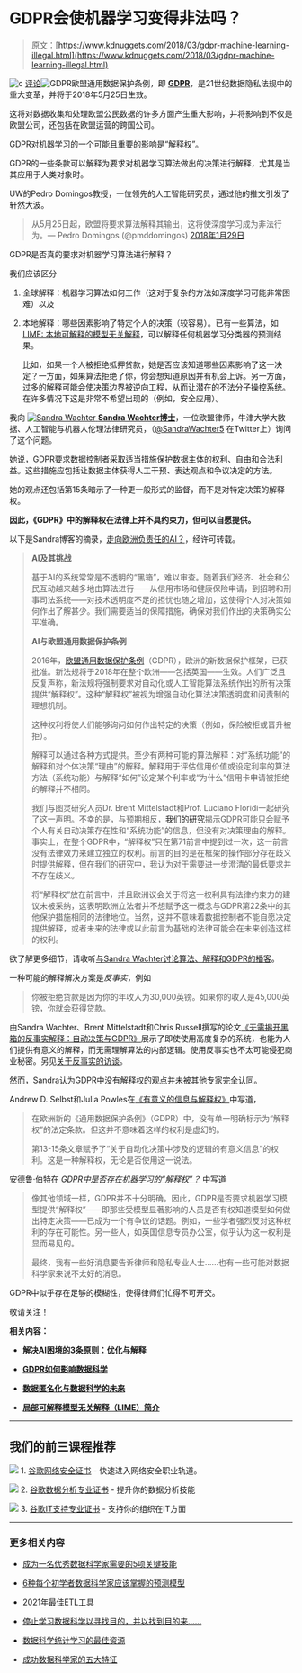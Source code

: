 # GDPR会使机器学习变得非法吗？

> 原文：[https://www.kdnuggets.com/2018/03/gdpr-machine-learning-illegal.html](https://www.kdnuggets.com/2018/03/gdpr-machine-learning-illegal.html)

![c](../Images/3d9c022da2d331bb56691a9617b91b90.png) [评论](#comments)![GDPR](../Images/61fdf315671b1d092544e9d5e473e4ac.png)欧盟通用数据保护条例，即 [**GDPR**](https://www.eugdpr.org/)，是21世纪数据隐私法规中的重大变革，并将于2018年5月25日生效。

这将对数据收集和处理欧盟公民数据的许多方面产生重大影响，并将影响到不仅是欧盟公司，还包括在欧盟运营的跨国公司。

GDPR对机器学习的一个可能且重要的影响是“解释权”。

GDPR的一些条款可以解释为要求对机器学习算法做出的决策进行解释，尤其是当其应用于人类对象时。

UW的Pedro Domingos教授，一位领先的人工智能研究员，通过他的推文引发了轩然大波。

> 从5月25日起，欧盟将要求算法解释其输出，这将使深度学习成为非法行为。— Pedro Domingos (@pmddomingos) [2018年1月29日](https://twitter.com/pmddomingos/status/957825455666618368?ref_src=twsrc%5Etfw)

GDPR是否真的要求对机器学习算法进行解释？

我们应该区分

1.  全球解释：机器学习算法如何工作（这对于复杂的方法如深度学习可能非常困难）以及

1.  本地解释：哪些因素影响了特定个人的决策（较容易）。已有一些算法，如 [LIME: 本地可解释的模型无关解释](https://www.kdnuggets.com/2016/08/introduction-local-interpretable-model-agnostic-explanations-lime.html)，可以解释任何机器学习分类器的预测结果。

    比如，如果一个人被拒绝抵押贷款，她是否应该知道哪些因素影响了这一决定？一方面，如果算法拒绝了你，你会想知道原因并有机会上诉。另一方面，过多的解释可能会使决策边界被逆向工程，从而让潜在的不法分子操控系统。在许多情况下这是非常不希望出现的（例如，安全应用）。

我向 [![Sandra Wachter](../Images/79c296648194b32e7674bfe2e02bc544.png) **Sandra Wachter博士**](https://www.oii.ox.ac.uk/people/sandra-wachter/)，一位欧盟律师，牛津大学大数据、人工智能与机器人伦理法律研究员，（[@SandraWachter5](https://twitter.com/SandraWachter5) 在Twitter上）询问了这个问题。

她说，GDPR要求数据控制者采取适当措施保护数据主体的权利、自由和合法利益。这些措施应包括让数据主体获得人工干预、表达观点和争议决定的方法。

她的观点还包括第15条暗示了一种更一般形式的监督，而不是对特定决策的解释权。

**因此，《GDPR》中的解释权在法律上并不具约束力，但可以自愿提供。**

以下是Sandra博客的摘录，[走向欧洲负责任的AI？](https://www.turing.ac.uk/media/opinion/towards-accountable-ai-europe/)，经许可转载。

> **AI及其挑战**
> 
> 基于AI的系统常常是不透明的“黑箱”，难以审查。随着我们经济、社会和公民互动越来越多地由算法进行——从信用市场和健康保险申请，到招聘和刑事司法系统——对技术透明度不足的担忧也随之增加，这使得个人对决策如何作出了解甚少。我们需要适当的保障措施，确保对我们作出的决策确实公平准确。
> 
> **AI与欧盟通用数据保护条例**
> 
> 2016年，[欧盟通用数据保护条例](http://ec.europa.eu/justice/data-protection/reform/files/regulation_oj_en.pdf)（GDPR），欧洲的新数据保护框架，已获批准。新法规将于2018年在整个欧洲——包括英国——生效。人们广泛且反复声称，新法规将强制要求对自动化或人工智能算法系统作出的所有决策提供“解释权”。这种“解释权”被视为增强自动化算法决策透明度和问责制的理想机制。
> 
> 这种权利将使人们能够询问如何作出特定的决策（例如，保险被拒或晋升被拒）。
> 
> 解释可以通过各种方式提供。至少有两种可能的算法解释：对“系统功能”的解释和对个体决策“理由”的解释。解释用于评估信用价值或设定利率的算法方法（系统功能）与解释“如何”设定某个利率或“为什么”信用卡申请被拒绝的解释并不相同。
> 
> 我们与图灵研究人员Dr. Brent Mittelstadt和Prof. Luciano Floridi一起研究了这一声明。不幸的是，与预期相反，[我们的研究](https://academic.oup.com/idpl/article/7/2/76/3860948/Why-a-Right-to-Explanation-of-Automated-Decision)揭示GDPR可能只会赋予个人有关自动决策存在性和“系统功能”的信息，但没有对决策理由的解释。事实上，在整个GDPR中，“解释权”只在第71前言中提到过一次，这一前言没有法律效力来建立独立的权利。前言的目的是在框架的操作部分存在歧义时提供解释，但在我们的研究中，我认为对于需要进一步澄清的最低要求并不存在歧义。
> 
> 将“解释权”放在前言中，并且欧洲议会关于将这一权利具有法律约束力的建议未被采纳，这表明欧洲立法者并不想赋予这一概念与GDPR第22条中的其他保护措施相同的法律地位。当然，这并不意味着数据控制者不能自愿决定提供解释，或者未来的法律或以此前言为基础的法律可能会在未来创造这样的权利。

欲了解更多细节，请收听[与Sandra Wachter讨论算法、解释和GDPR的播客](https://philosophicaldisquisitions.blogspot.co.uk/2018/01/episode-36wachter-on-algorithms.html)。

一种可能的解释解决方案是*反事实*，例如

> 你被拒绝贷款是因为你的年收入为30,000英镑。如果你的收入是45,000英镑，你就会获得贷款。

由Sandra Wachter、Brent Mittelstadt和Chris Russell撰写的论文[《无需揭开黑箱的反事实解释：自动决策与GDPR》](https://papers.ssrn.com/sol3/papers.cfm?abstract_id=3063289)展示了即使使用高度复杂的系统，也能为人们提供有意义的解释，而无需理解算法的内部逻辑。使用反事实也不太可能侵犯商业秘密。另见[关于反事实的访谈](https://www.oii.ox.ac.uk/blog/could-counterfactuals-explain-algorithmic-decisions-without-opening-the-black-box/)。

然而，Sandra认为GDPR中没有解释权的观点并未被其他专家完全认同。

Andrew D. Selbst和Julia Powles在[《有意义的信息与解释权》](https://academic.oup.com/idpl/article/7/4/233/4762325)中写道，

> 在欧洲新的《通用数据保护条例》（GDPR）中，没有单一明确标示为“解释权”的法定条款。但这并不意味着这样的权利是虚幻的。
> 
> 第13-15条文章赋予了“关于自动化决策中涉及的逻辑的有意义信息”的权利。这是一种解释权，无论是否使用这一说法。

安德鲁·伯特在 [*GDPR中是否存在机器学习的“解释权”？*](https://iapp.org/news/a/is-there-a-right-to-explanation-for-machine-learning-in-the-gdpr/) 中写道

> 像其他领域一样，GDPR并不十分明确。因此，GDPR是否要求机器学习模型提供“解释权”——即那些受模型显著影响的人员是否有权知道模型如何做出特定决策——已成为一个有争议的话题。例如，一些学者强烈反对这种权利的存在可能性。另一些人，如英国信息专员办公室，似乎认为这一权利是显而易见的。
> 
> 最终，我有一些好消息要告诉律师和隐私专业人士……也有一些可能对数据科学家来说不太好的消息。

GDPR中似乎存在足够的模糊性，使得律师们忙得不可开交。

敬请关注！

**相关内容：**

+   [**解决AI困境的3条原则：优化与解释**](https://www.kdnuggets.com/2018/02/3-principles-ai-dilemma-optimization-explanation.html)

+   [**GDPR如何影响数据科学**](https://www.kdnuggets.com/2017/07/gdpr-affects-data-science.html)

+   [**数据匿名化与数据科学的未来**](https://www.kdnuggets.com/2017/04/anonymization-future-data-science.html)

+   [**局部可解释模型无关解释（LIME）简介**](https://www.kdnuggets.com/2016/08/introduction-local-interpretable-model-agnostic-explanations-lime.html)

* * *

## 我们的前三课程推荐

![](../Images/0244c01ba9267c002ef39d4907e0b8fb.png) 1\. [谷歌网络安全证书](https://www.kdnuggets.com/google-cybersecurity) - 快速进入网络安全职业轨道。

![](../Images/e225c49c3c91745821c8c0368bf04711.png) 2\. [谷歌数据分析专业证书](https://www.kdnuggets.com/google-data-analytics) - 提升你的数据分析技能

![](../Images/0244c01ba9267c002ef39d4907e0b8fb.png) 3\. [谷歌IT支持专业证书](https://www.kdnuggets.com/google-itsupport) - 支持你的组织在IT方面

* * *

### 更多相关内容

+   [成为一名优秀数据科学家需要的5项关键技能](https://www.kdnuggets.com/2021/12/5-key-skills-needed-become-great-data-scientist.html)

+   [6种每个初学者数据科学家应该掌握的预测模型](https://www.kdnuggets.com/2021/12/6-predictive-models-every-beginner-data-scientist-master.html)

+   [2021年最佳ETL工具](https://www.kdnuggets.com/2021/12/mozart-best-etl-tools-2021.html)

+   [停止学习数据科学以寻找目的，并以找到目的来……](https://www.kdnuggets.com/2021/12/stop-learning-data-science-find-purpose.html)

+   [数据科学统计学习的最佳资源](https://www.kdnuggets.com/2021/12/springboard-top-resources-learn-data-science-statistics.html)

+   [成功数据科学家的五大特征](https://www.kdnuggets.com/2021/12/5-characteristics-successful-data-scientist.html)
